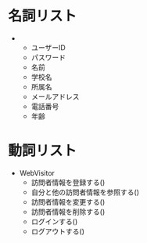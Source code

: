 # 名詞リスト
- 
  - ユーザーID
  - パスワード
  - 名前
  - 学校名
  - 所属名
  - メールアドレス
  - 電話番号
  - 年齢

# 動詞リスト
- WebVisitor
  + 訪問者情報を登録する()
  + 自分と他の訪問者情報を参照する()
  + 訪問者情報を変更する()
  + 訪問者情報を削除する()
  + ログインする()
  + ログアウトする()